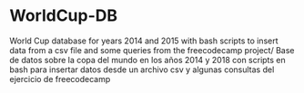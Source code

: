 # WorldCup-DB
World Cup database for years 2014 and 2015 with bash scripts to insert data from a csv file and some queries from the freecodecamp project/
Base de datos sobre la copa del mundo en los años 2014 y 2018 con scripts en bash para insertar datos desde un archivo csv y algunas consultas del ejercicio de freecodecamp
